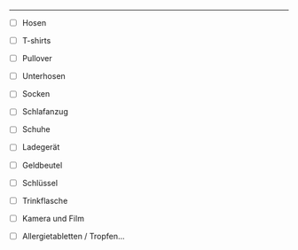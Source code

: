 ___
- [ ] Hosen
- [ ] T-shirts
- [ ] Pullover
- [ ] Unterhosen
- [ ] Socken
- [ ] Schlafanzug
- [ ] Schuhe
- [ ] Ladegerät
- [ ] Geldbeutel
- [ ] Schlüssel
- [ ] Trinkflasche
- [ ] Kamera und Film
- [ ] Allergietabletten / Tropfen...

